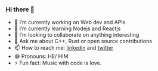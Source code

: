 ### Hi there 👋

<!--
**Hyperion101010/Hyperion101010** is a ✨ _special_ ✨ repository because its `README.md` (this file) appears on your GitHub profile.

Here are some ideas to get you started:
-->

- 🔭 I’m currently working on Web dev and APIs
- 🌱 I’m currently learning Nodejs and Reactjs
- 👯 I’m looking to collaborate on anything  interesting 
- 💬 Ask me about C++, Rust or open source contributions 
- 📫 How to reach me: [linkedin](https://linkedin.com/in/hyperion101010) and [twitter](https://twitter.com/balikondwar_s)
- 😄 Pronouns: HE/ HIM
- ⚡ Fun fact: Music with code is love.
